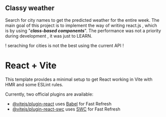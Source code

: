 ## Classy weather

Search for city names to get the predicted weather for the entire week.
The main goal of this project is to implement the way of writing react.js , which is by using "***class-based components***". The performance was not a priority during development , it was just to LEARN.

! seraching for cities is not the best using the current API !

# React + Vite

This template provides a minimal setup to get React working in Vite with HMR and some ESLint rules.

Currently, two official plugins are available:

- [@vitejs/plugin-react](https://github.com/vitejs/vite-plugin-react/blob/main/packages/plugin-react/README.md) uses [Babel](https://babeljs.io/) for Fast Refresh
- [@vitejs/plugin-react-swc](https://github.com/vitejs/vite-plugin-react-swc) uses [SWC](https://swc.rs/) for Fast Refresh
